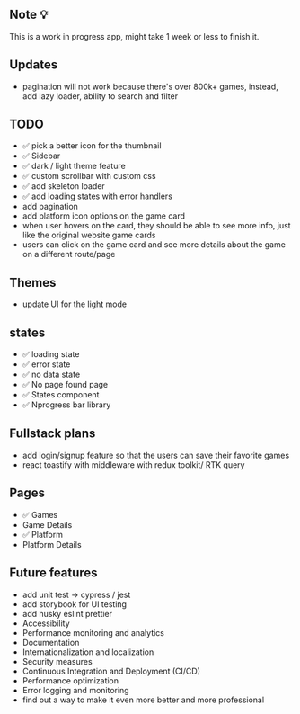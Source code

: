 ## Note 💡

This is a work in progress app, might take 1 week or less to finish it.

## Updates

* pagination will not work because there's over 800k+ games, instead, add lazy loader, ability to search and filter

## TODO

* ✅ pick a better icon for the thumbnail
* ✅ Sidebar
* ✅ dark / light theme feature
* ✅ custom scrollbar with custom css
* ✅ add skeleton loader
* ✅ add loading states with error handlers
* add pagination
* add platform icon options on the game card
* when user hovers on the card, they should be able to see more info, just like the original website game cards
* users can click on the game card and see more details about the game on a different route/page

## Themes

* update UI for the light mode

## states

* ✅ loading state
* ✅ error state
* ✅ no data state
* ✅ No page found page
* ✅ States component
* ✅ Nprogress bar library

## Fullstack plans

* add login/signup feature so that the users can save their favorite games
* react toastify with middleware with redux toolkit/ RTK query

## Pages

* ✅ Games
* Game Details
* ✅ Platform
* Platform Details

## Future features

* add unit test -> cypress / jest
* add storybook for UI testing
* add husky eslint prettier
* Accessibility
* Performance monitoring and analytics
* Documentation
* Internationalization and localization
* Security measures
* Continuous Integration and Deployment (CI/CD)
* Performance optimization
* Error logging and monitoring
* find out a way to make it even more better and more professional

